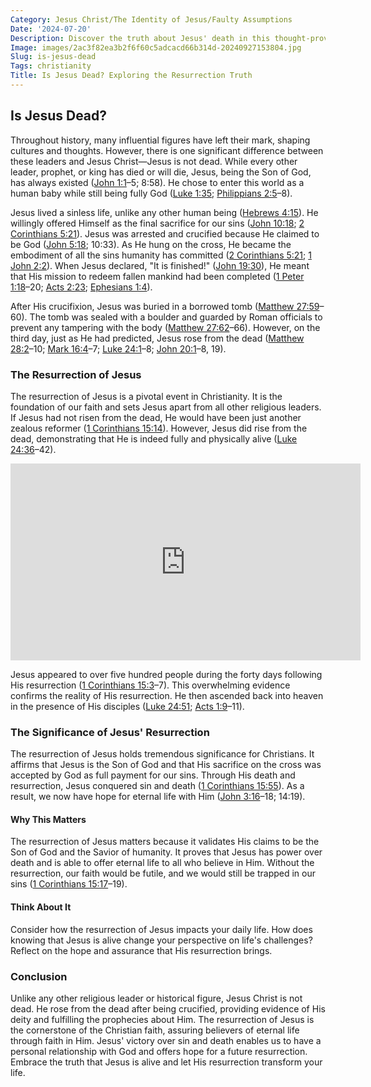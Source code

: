 ```yaml
---
Category: Jesus Christ/The Identity of Jesus/Faulty Assumptions
Date: '2024-07-20'
Description: Discover the truth about Jesus' death in this thought-provoking article. Explore the historical and religious perspectives to uncover the mystery.
Image: images/2ac3f82ea3b2f6f60c5adcacd66b314d-20240927153804.jpg
Slug: is-jesus-dead
Tags: christianity
Title: Is Jesus Dead? Exploring the Resurrection Truth
---
```


## Is Jesus Dead?

Throughout history, many influential figures have left their mark, shaping cultures and thoughts. However, there is one significant difference between these leaders and Jesus Christ—Jesus is not dead. While every other leader, prophet, or king has died or will die, Jesus, being the Son of God, has always existed ([John 1:1](https://www.bibleref.com/John/1/John-1-1.html)–5; 8:58). He chose to enter this world as a human baby while still being fully God ([Luke 1:35](https://www.bibleref.com/Luke/1/Luke-1-35.html); [Philippians 2:5](https://www.bibleref.com/Philippians/2/Philippians-2-5.html)–8).

Jesus lived a sinless life, unlike any other human being ([Hebrews 4:15](https://www.bibleref.com/Hebrews/4/Hebrews-4-15.html)). He willingly offered Himself as the final sacrifice for our sins ([John 10:18](https://www.bibleref.com/John/10/John-10-18.html); [2 Corinthians 5:21](https://www.bibleref.com/2-Corinthians/5/2-Corinthians-5-21.html)). Jesus was arrested and crucified because He claimed to be God ([John 5:18](https://www.bibleref.com/John/5/John-5-18.html); 10:33). As He hung on the cross, He became the embodiment of all the sins humanity has committed ([2 Corinthians 5:21](https://www.bibleref.com/2-Corinthians/5/2-Corinthians-5-21.html); [1 John 2:2](https://www.bibleref.com/1-John/2/1-John-2-2.html)). When Jesus declared, "It is finished!" ([John 19:30](https://www.bibleref.com/John/19/John-19-30.html)), He meant that His mission to redeem fallen mankind had been completed ([1 Peter 1:18](https://www.bibleref.com/1-Peter/1/1-Peter-1-18.html)–20; [Acts 2:23](https://www.bibleref.com/Acts/2/Acts-2-23.html); [Ephesians 1:4](https://www.bibleref.com/Ephesians/1/Ephesians-1-4.html)).

After His crucifixion, Jesus was buried in a borrowed tomb ([Matthew 27:59](https://www.bibleref.com/Matthew/27/Matthew-27-59.html)–60). The tomb was sealed with a boulder and guarded by Roman officials to prevent any tampering with the body ([Matthew 27:62](https://www.bibleref.com/Matthew/27/Matthew-27-62.html)–66). However, on the third day, just as He had predicted, Jesus rose from the dead ([Matthew 28:2](https://www.bibleref.com/Matthew/28/Matthew-28-2.html)–10; [Mark 16:4](https://www.bibleref.com/Mark/16/Mark-16-4.html)–7; [Luke 24:1](https://www.bibleref.com/Luke/24/Luke-24-1.html)–8; [John 20:1](https://www.bibleref.com/John/20/John-20-1.html)–8, 19).

### The Resurrection of Jesus

The resurrection of Jesus is a pivotal event in Christianity. It is the foundation of our faith and sets Jesus apart from all other religious leaders. If Jesus had not risen from the dead, He would have been just another zealous reformer ([1 Corinthians 15:14](https://www.bibleref.com/1-Corinthians/15/1-Corinthians-15-14.html)). However, Jesus did rise from the dead, demonstrating that He is indeed fully and physically alive ([Luke 24:36](https://www.bibleref.com/Luke/24/Luke-24-36.html)–42).


<iframe width="560" height="315" src="https://www.youtube.com/embed/1bbWbbnM1ek" frameborder="0" allow="autoplay; encrypted-media" allowfullscreen></iframe>


Jesus appeared to over five hundred people during the forty days following His resurrection ([1 Corinthians 15:3](https://www.bibleref.com/1-Corinthians/15/1-Corinthians-15-3.html)–7). This overwhelming evidence confirms the reality of His resurrection. He then ascended back into heaven in the presence of His disciples ([Luke 24:51](https://www.bibleref.com/Luke/24/Luke-24-51.html); [Acts 1:9](https://www.bibleref.com/Acts/1/Acts-1-9.html)–11).

### The Significance of Jesus' Resurrection

The resurrection of Jesus holds tremendous significance for Christians. It affirms that Jesus is the Son of God and that His sacrifice on the cross was accepted by God as full payment for our sins. Through His death and resurrection, Jesus conquered sin and death ([1 Corinthians 15:55](https://www.bibleref.com/1-Corinthians/15/1-Corinthians-15-55.html)). As a result, we now have hope for eternal life with Him ([John 3:16](https://www.bibleref.com/John/3/John-3-16.html)–18; 14:19).

#### Why This Matters

The resurrection of Jesus matters because it validates His claims to be the Son of God and the Savior of humanity. It proves that Jesus has power over death and is able to offer eternal life to all who believe in Him. Without the resurrection, our faith would be futile, and we would still be trapped in our sins ([1 Corinthians 15:17](https://www.bibleref.com/1-Corinthians/15/1-Corinthians-15-17.html)–19).

#### Think About It

Consider how the resurrection of Jesus impacts your daily life. How does knowing that Jesus is alive change your perspective on life's challenges? Reflect on the hope and assurance that His resurrection brings.

### Conclusion

Unlike any other religious leader or historical figure, Jesus Christ is not dead. He rose from the dead after being crucified, providing evidence of His deity and fulfilling the prophecies about Him. The resurrection of Jesus is the cornerstone of the Christian faith, assuring believers of eternal life through faith in Him. Jesus' victory over sin and death enables us to have a personal relationship with God and offers hope for a future resurrection. Embrace the truth that Jesus is alive and let His resurrection transform your life.